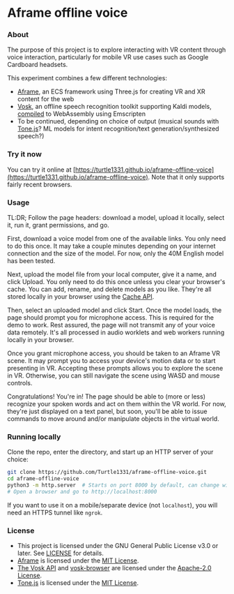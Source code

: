 # Aframe offline voice

### About

The purpose of this project is to explore interacting with VR content through
voice interaction, particularly for mobile VR use cases such as Google
Cardboard headsets.

This experiment combines a few different technologies:
- [Aframe](https://aframe.io), an ECS framework using Three.js for creating VR
  and XR content for the web
- [Vosk](https://alphacephei.com/vosk), an offline speech recognition toolkit
  supporting Kaldi models, [compiled](https://github.com/ccoreilly/vosk-browser) to WebAssembly using Emscripten
- To be continued, depending on choice of output (musical sounds with
  [Tone.js](https://tonejs.github.io)? ML models for intent recognition/text
  generation/synthesized speech?)



### Try it now

You can try it online at
[https://turtle1331.github.io/aframe-offline-voice](https://turtle1331.github.io/aframe-offline-voice).
Note that it only supports fairly recent browsers.



### Usage

TL:DR; Follow the page headers: download a model, upload it locally, select it,
run it, grant permissions, and go.

First, download a voice model from one of the available links. You only need to
do this once. It may take a couple minutes depending on your internet connection
and the size of the model. For now, only the 40M English model has been tested.

Next, upload the model file from your local computer, give it a name, and click
Upload. You only need to do this once unless you clear your browser's cache. You
can add, rename, and delete models as you like. They're all stored locally in
your browser using the [Cache API](https://developer.mozilla.org/en-US/docs/Web/API/Cache).

Then, select an uploaded model and click Start. Once the model loads, the page
should prompt you for microphone access. This is required for the demo to work.
Rest assured, the page will not transmit any of your voice data remotely. It's
all processed in audio worklets and web workers running locally in your browser.

Once you grant microphone access, you should be taken to an Aframe VR scene. It
may prompt you to access your device's motion data or to start presenting in VR.
Accepting these prompts allows you to explore the scene in VR. Otherwise, you can
still navigate the scene using WASD and mouse controls.

Congratulations! You're in! The page should be able to (more or less) recognize
your spoken words and act on them within the VR world. For now, they're just
displayed on a text panel, but soon, you'll be able to issue commands to
move around and/or manipulate objects in the virtual world.



### Running locally

Clone the repo, enter the directory, and start up an HTTP server of your choice:
```bash
git clone https://github.com/Turtle1331/aframe-offline-voice.git
cd aframe-offline-voice
python3 -m http.server  # Starts on port 8000 by default, can change with -p PORT
# Open a browser and go to http://localhost:8000
```

If you want to use it on a mobile/separate device (not `localhost`), you will need an HTTPS tunnel like `ngrok`.



### License

- This project is licensed under the GNU General Public License v3.0 or later.
  See [LICENSE](./LICENSE) for details.
- [Aframe](https://aframe.io) is licensed under the [MIT License](https://github.com/aframevr/aframe).
- [The Vosk API](https://alphacephei.com/vosk) and
  [vosk-browser](https://github.com/ccoreilly/vosk-browser) are licensed under
  the [Apache-2.0](https://github.com/alphacep/vosk-api/blob/master/COPYING)
  [License](https://github.com/ccoreilly/vosk-browser/blob/master/COPYING).
- [Tone.js](https://github.com/Tonejs/Tone.js) is licensed under the
  [MIT License](https://github.com/Tonejs/Tone.js/blob/dev/LICENSE.md).
